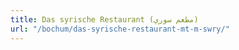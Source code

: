 ```yaml
---
title: Das syrische Restaurant (مطعم سوري)
url: "/bochum/das-syrische-restaurant-mt-m-swry/"
---
```

